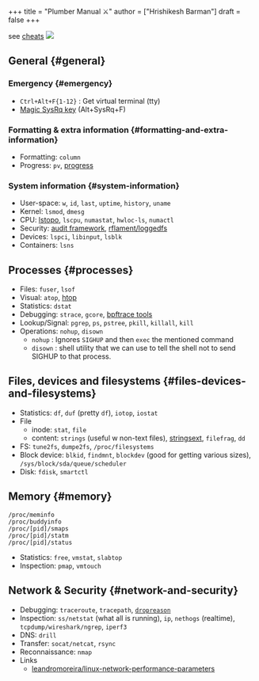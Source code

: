 +++
title = "Plumber Manual ⚔"
author = ["Hrishikesh Barman"]
draft = false
+++

see [cheats](https://cheats.geekodour.org/)
![](/ox-hugo/plumber_manual-364908995.png)

<div class="outline-1 smol-table no-tags">

## General {#general}

<div class="outline-2 smol-table no-tags">

### Emergency {#emergency}

-   `Ctrl+Alt+F{1-12}` : Get virtual terminal (tty)
-   [Magic SysRq key](https://en.wikipedia.org/wiki/Magic_SysRq_key) (Alt+SysRq+F)

</div>

<div class="outline-2 smol-table no-tags">

### Formatting &amp; extra information {#formatting-and-extra-information}

-   Formatting: `column`
-   Progress: `pv`, [progress](https://sirupsen.com/progress)

</div>

<div class="outline-2 smol-table no-tags">

### System information {#system-information}

-   User-space: `w`, `id`, `last`, `uptime`, `history`, `uname`
-   Kernel: `lsmod`, `dmesg`
-   CPU: [lstopo](https://unix.stackexchange.com/questions/113544/interpret-the-output-of-lstopo), `lscpu`, `numastat`, `hwloc-ls`, `numactl`
-   Security: [audit framework](https://wiki.archlinux.org/title/Audit_framework), [rflament/loggedfs](https://github.com/rflament/loggedfs)
-   Devices: `lspci`, `libinput`, `lsblk`
-   Containers: `lsns`

</div>

</div>

<div class="outline-1 smol-table no-tags">

## Processes {#processes}

-   Files: `fuser`, `lsof`
-   Visual: `atop`, [htop](https://peteris.rocks/blog/htop/)
-   Statistics: `dstat`
-   Debugging: `strace`, `gcore`, [bpftrace tools](https://github.com/iovisor/bpftrace/tree/master/tools)
-   Lookup/Signal: `pgrep`, `ps`, `pstree`, `pkill`, `killall`, `kill`
-   Operations: `nohup`, `disown`
    -   `nohup` : Ignores `SIGHUP` and then `exec` the mentioned command
    -   `disown` : shell utility that we can use to tell the shell not to send SIGHUP to that process.

</div>

<div class="outline-1 smol-table no-tags">

## Files, devices and filesystems {#files-devices-and-filesystems}

-   Statistics: `df`, `duf` (pretty `df`), `iotop`, `iostat`
-   File
    -   inode: `stat`, `file`
    -   content: `strings` (useful w non-text files), [stringsext](https://github.com/getreu/stringsext), `filefrag`, `dd`
-   FS: `tune2fs`, `dumpe2fs`, `/proc/filesystems`
-   Block device: `blkid`, `findmnt`, `blockdev` (good for getting various sizes), `/sys/block/sda/queue/scheduler`
-   Disk: `fdisk`, `smartctl`

</div>

<div class="outline-1 smol-table no-tags">

## Memory {#memory}

```text
/proc/meminfo
/proc/buddyinfo
/proc/[pid]/smaps
/proc/[pid]/statm
/proc/[pid]/status
```

-   Statistics: `free`, `vmstat`, `slabtop`
-   Inspection: `pmap`, `vmtouch`

</div>

<div class="outline-1 smol-table no-tags">

## Network &amp; Security {#network-and-security}

-   Debugging: `traceroute`, `tracepath`, [`dropreason`](https://dxuuu.xyz/dropreason.html)
-   Inspection: `ss/netstat` (what all is running), `ip`, `nethogs` (realtime), `tcpdump/wireshark/ngrep`, `iperf3`
-   DNS: `drill`
-   Transfer: `socat/netcat`, `rsync`
-   Reconnaissance: `nmap`
-   Links
    -   [leandromoreira/linux-network-performance-parameters](https://github.com/leandromoreira/linux-network-performance-parameters)

</div>
